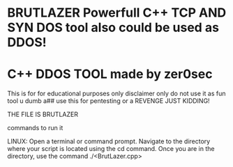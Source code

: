 # BRUTLAZER Powerfull C++ TCP AND SYN DOS tool also could be used as DDOS!
# C++ DDOS TOOL                                                                     made by  zer0sec
 
 This is for for educational purposes only disclaimer only do not use it as fun tool u dumb a## use this for pentesting or a REVENGE JUST KIDDING!
 
THE FILE IS BRUTLAZER 


commands to run it 


LINUX:
Open a terminal or command prompt.
Navigate to the directory where your script is located using the cd command.
Once you are in the directory, use the command ./<BrutLazer.cpp>
